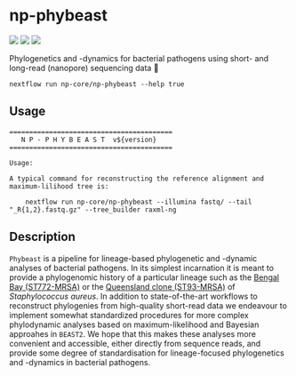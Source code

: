 # np-phybeast

![](https://img.shields.io/badge/lang-nextflow-41ab5d.svg)
![](https://img.shields.io/badge/version-0.1.0-addd8e.svg)
![](https://img.shields.io/badge/biorxiv-v0-f7fcb9.svg)

Phylogenetics and -dynamics for bacterial pathogens using short- and long-read (nanopore) sequencing data :sauropod:


```
nextflow run np-core/np-phybeast --help true
```

## Usage 

```
=========================================
   N P - P H Y B E A S T  v${version}
=========================================

Usage:

A typical command for reconstructing the reference alignment and maximum-lilihood tree is:

    nextflow run np-core/np-phybeast --illumina fastq/ --tail "_R{1,2}.fastq.gz" --tree_builder raxml-ng 

```


## Description

`Phybeast` is a pipeline for lineage-based phylogenetic and -dynamic analyses of bacterial pathogens. In its simplest incarnation it is meant to provide a phylogenomic history of a particular lineage such as the [Bengal Bay (ST772-MRSA)](https://mbio.asm.org/content/10/6/e01105-19) or the [Queensland clone (ST93-MRSA)]() of *Staphylococcus aureus*. In addition to state-of-the-art workflows to reconstruct phylogenies from high-quality short-read data we endeavour to implement somewhat standardized procedures for more complex phylodynamic analyses based on maximum-likelihood and Bayesian approahes in `BEAST2`. We hope that this makes these analyses more convenient and accessible, either directly from sequence reads, and provide some degree of standardisation for lineage-focused phylogenetics and -dynamics in bacterial pathogens.


